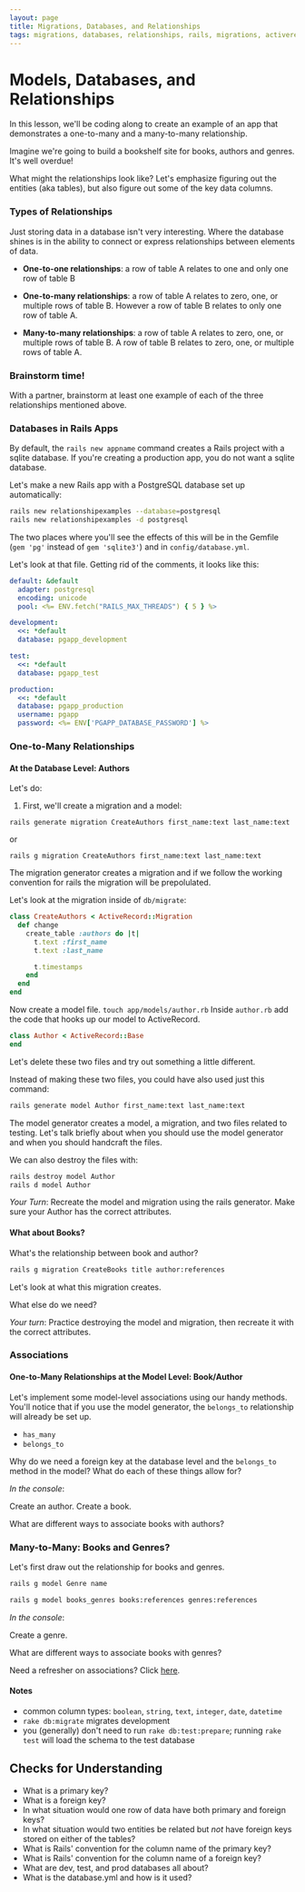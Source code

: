 ```yaml
---
layout: page
title: Migrations, Databases, and Relationships
tags: migrations, databases, relationships, rails, migrations, activerecord
---
```


# Models, Databases, and Relationships

In this lesson, we'll be coding along to create an example of an app that demonstrates a one-to-many and a many-to-many relationship. 

Imagine we're going to build a bookshelf site for books, authors and genres. It's well overdue!

What might the relationships look like? Let's emphasize figuring out the entities (aka tables), but also figure out some of the key data columns.

### Types of Relationships

Just storing data in a database isn't very interesting. Where the database shines is in the ability to connect or express relationships between elements of data.

* **One-to-one relationships**: a row of table A relates to one and only one row of table B

* **One-to-many relationships**: a row of table A relates to zero, one, or multiple rows of table B. However a row of table B relates to only one row of table A.

* **Many-to-many relationships**: a row of table A relates to zero, one, or multiple rows of table B. A row of table B relates to zero, one, or multiple rows of table A.

### Brainstorm time!

With a partner, brainstorm at least one example of each of the three relationships mentioned above. 

### Databases in Rails Apps

By default, the `rails new appname` command creates a Rails project with a sqlite database. If you're creating a production app, you do not want a sqlite database. 

Let's make a new Rails app with a PostgreSQL database set up automatically:

```bash
rails new relationshipexamples --database=postgresql
rails new relationshipexamples -d postgresql
```

The two places where you'll see the effects of this will be in the Gemfile (`gem 'pg'` instead of `gem 'sqlite3'`) and in `config/database.yml`.

Let's look at that file. Getting rid of the comments, it looks like this:

```yaml
default: &default
  adapter: postgresql
  encoding: unicode
  pool: <%= ENV.fetch("RAILS_MAX_THREADS") { 5 } %>

development:
  <<: *default
  database: pgapp_development

test:
  <<: *default
  database: pgapp_test

production:
  <<: *default
  database: pgapp_production
  username: pgapp
  password: <%= ENV['PGAPP_DATABASE_PASSWORD'] %>
```

### One-to-Many Relationships

#### At the Database Level: Authors

Let's do:

1. First, we'll create a migration and a model:

`rails generate migration CreateAuthors first_name:text last_name:text`

or 

`rails g migration CreateAuthors first_name:text last_name:text`

The migration generator creates a migration and if we follow the working convention for rails the migration will be prepolulated.

Let's look at the migration inside of `db/migrate`:

```ruby
class CreateAuthors < ActiveRecord::Migration
  def change
    create_table :authors do |t|
      t.text :first_name
      t.text :last_name

      t.timestamps
    end
  end
end
```

Now create a model file. `touch app/models/author.rb`
Inside `author.rb` add the code that hooks up our model to ActiveRecord.

```ruby
class Author < ActiveRecord::Base
end
```

Let's delete these two files and try out something a little different. 

Instead of making these two files, you could have also used just this command: 

```bash
rails generate model Author first_name:text last_name:text
```

The model generator creates a model, a migration, and two files related to testing. Let's talk briefly about when you should use the model generator and when you should handcraft the files. 

We can also destroy the files with:

```bash
rails destroy model Author
rails d model Author
```

*Your Turn*: Recreate the model and migration using the rails generator. Make sure your Author has the correct attributes. 

#### What about Books?

What's the relationship between book and author? 

```bash
rails g migration CreateBooks title author:references
```

Let's look at what this migration creates.

What else do we need? 

*Your turn*: Practice destroying the model and migration, then recreate it with the correct attributes. 

### Associations

#### One-to-Many Relationships at the Model Level: Book/Author

Let's implement some model-level associations using our handy methods. You'll notice that if you use the model generator, the `belongs_to` relationship will already be set up. 

* `has_many`
* `belongs_to`

Why do we need a foreign key at the database level and the `belongs_to` method in the model? What do each of these things allow for? 

*In the console*:

Create an author. Create a book. 

What are different ways to associate books with authors? 

### Many-to-Many: Books and Genres?

Let's first draw out the relationship for books and genres. 

```bash
rails g model Genre name
```

```bash
rails g model books_genres books:references genres:references
```

*In the console*:

Create a genre. 

What are different ways to associate books with genres? 

Need a refresher on associations? Click [here](http://guides.rubyonrails.org/association_basics.html).

#### Notes

* common column types: `boolean`, `string`, `text`, `integer`, `date`, `datetime`
* `rake db:migrate` migrates development
* you (generally) don't need to run `rake db:test:prepare`; running `rake test` will load the schema to the test database

## Checks for Understanding

* What is a primary key?
* What is a foreign key?
* In what situation would one row of data have both primary and foreign keys?
* In what situation would two entities be related but *not* have foreign keys stored on either of the tables?
* What is Rails' convention for the column name of the primary key?
* What is Rails' convention for the column name of a foreign key?
* What are dev, test, and prod databases all about?
* What is the database.yml and how is it used?
